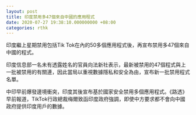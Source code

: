 ```yaml
---
layout: post
title: 印度禁用多47個來自中國的應用程式
date: 2020-07-27 19:38:10.000000000 +08:00
categories: rthk
---
```


印度繼上星期禁用包括Tik Tok在內的50多個應用程式後，再宣布禁用多47個來自中國的程式。

印度信息部一名未有透露姓名的官員向法新社表示，最新被禁用的47個程式與上一批被禁用的有關連，因此當局以重視數據隱私和安​​全為由，宣布新一批禁用程式名單。

中印早前爆發邊境衝突，印度其後宣布基於國家安全禁用多個應用程式。《路透》早前報道，TikTok行政總裁梅爾致函印度政府強調，即使中方要求都不會向中國政府提供印度用戶的數據。
